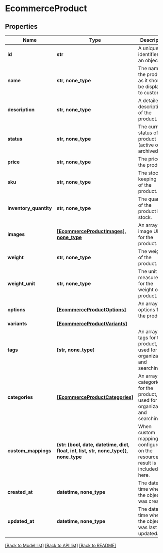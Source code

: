 # EcommerceProduct


## Properties
Name | Type | Description | Notes
------------ | ------------- | ------------- | -------------
**id** | **str** | A unique identifier for an object. | [readonly] 
**name** | **str, none_type** | The name of the product as it should be displayed to customers. | [optional] 
**description** | **str, none_type** | A detailed description of the product. | [optional] 
**status** | **str, none_type** | The current status of the product (active or archived). | [optional] 
**price** | **str, none_type** | The price of the product. | [optional] 
**sku** | **str, none_type** | The stock keeping unit of the product. | [optional] 
**inventory_quantity** | **str, none_type** | The quantity of the product in stock. | [optional] 
**images** | [**[EcommerceProductImages], none_type**](EcommerceProductImages.md) | An array of image URLs for the product. | [optional] 
**weight** | **str, none_type** | The weight of the product. | [optional] 
**weight_unit** | **str, none_type** | The unit of measurement for the weight of the product. | [optional] 
**options** | [**[EcommerceProductOptions]**](EcommerceProductOptions.md) | An array of options for the product. | [optional] 
**variants** | [**[EcommerceProductVariants]**](EcommerceProductVariants.md) |  | [optional] 
**tags** | **[str, none_type]** | An array of tags for the product, used for organization and searching. | [optional] 
**categories** | [**[EcommerceProductCategories]**](EcommerceProductCategories.md) | An array of categories for the product, used for organization and searching. | [optional] 
**custom_mappings** | **{str: (bool, date, datetime, dict, float, int, list, str, none_type)}, none_type** | When custom mappings are configured on the resource, the result is included here. | [optional] 
**created_at** | **datetime, none_type** | The date and time when the object was created. | [optional] [readonly] 
**updated_at** | **datetime, none_type** | The date and time when the object was last updated. | [optional] [readonly] 

[[Back to Model list]](../../README.md#documentation-for-models) [[Back to API list]](../../README.md#documentation-for-api-endpoints) [[Back to README]](../../README.md)


